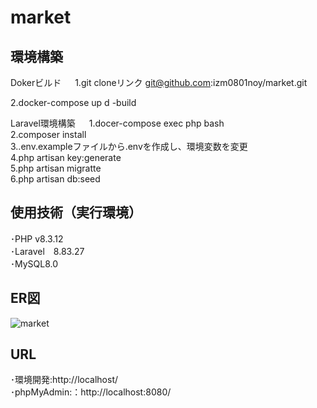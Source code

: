 # market  
  
## 環境構築  
Dokerビルド 　
1.git cloneリンク git@github.com:izm0801noy/market.git  
  
2.docker-compose up d -build  
  
Laravel環境構築   　
1.docer-compose exec php bash  
2.composer install  
3..env.exampleファイルから.envを作成し、環境変数を変更  
4.php artisan key:generate  
5.php artisan migratte  
6.php artisan db:seed  
  
## 使用技術（実行環境）  
･PHP v8.3.12   
･Laravel　8.83.27  
･MySQL8.0  


  
## ER図
![market](https://github.com/user-attachments/assets/107a5a1f-2a80-47db-ac7b-f0f224632813)  
  
## URL  
･環境開発:http://localhost/  
･phpMyAdmin:：http://localhost:8080/  
